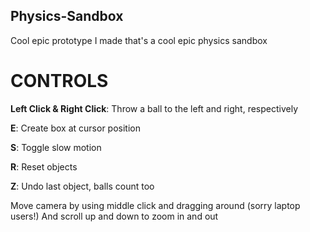 ## Physics-Sandbox
Cool epic prototype I made that's a cool epic physics sandbox

# CONTROLS
**Left Click & Right Click**: Throw a ball to the left and right, respectively

**E**: Create box at cursor position

**S**: Toggle slow motion

**R**: Reset objects

**Z**: Undo last object, balls count too

Move camera by using middle click and dragging around (sorry laptop users!)
And scroll up and down to zoom in and out
